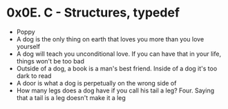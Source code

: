 # 0x0E. C - Structures, typedef
- Poppy
- A dog is the only thing on earth that loves you more than you love yourself
- A dog will teach you unconditional love. If you can have that in your life, things won't be too bad
- Outside of a dog, a book is a man's best friend. Inside of a dog it's too dark to read
- A door is what a dog is perpetually on the wrong side of
- How many legs does a dog have if you call his tail a leg? Four. Saying that a tail is a leg doesn't make it a leg
